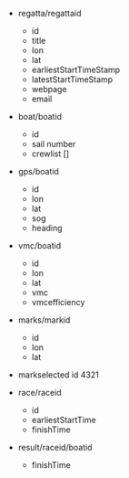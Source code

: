 - regatta/regattaid

  - id
  - title
  - lon
  - lat
  - earliestStartTimeStamp
  - latestStartTimeStamp
  - webpage
  - email

- boat/boatid

  - id
  - sail number
  - crewlist []

- gps/boatid

  - id
  - lon
  - lat
  - sog
  - heading

- vmc/boatid

  - id
  - lon
  - lat
  - vmc
  - vmcefficiency

- marks/markid
  - id
  - lon
  - lat
- markselected
  id 4321

- race/raceid

  - id
  - earliestStartTime
  - finishTime

- result/raceid/boatid
  - finishTime
